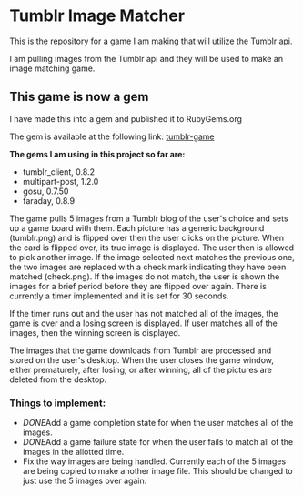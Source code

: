 <h1>Tumblr Image Matcher</h1>

<p>This is the repository for a game I am making that will utilize the Tumblr api.</p>

<p>I am pulling images from the Tumblr api and they will be used to make an image matching game.</p>

<h2>This game is now a gem</h2>

<p>I have made this into a gem and published it to RubyGems.org</p>
<p>The gem is available at the following link: <a href="https://rubygems.org/gems/tumblr-game">tumblr-game</a></p>

<strong>The gems I am using in this project so far are:</strong>
<ul>
    <li>tumblr_client, 0.8.2</li>
    <li>multipart-post, 1.2.0</li>
    <li>gosu, 0.7.50</li>
	<li>faraday, 0.8.9</li>
</ul>

<p>The game pulls 5 images from a Tumblr blog of the user's choice and sets up a game board with them. Each picture has a generic background (tumblr.png) and is flipped over then the user clicks on the picture. When the card is flipped over, its true image is displayed. The user then is allowed to pick another image. If the image selected next matches the previous one, the two images are replaced with a check mark indicating they have been matched (check.png). If the images do not match, the user is shown the images for a brief period before they are flipped over again. There is currently a timer implemented and it is set for 30 seconds.</p>

<p>If the timer runs out and the user has not matched all of the images, the game is over and a losing screen is displayed. If user matches all of the images, then the winning screen is displayed.</p>

<p>The images that the game downloads from Tumblr are processed and stored on the user's desktop. When the user closes the game window, either prematurely, after losing, or after winning, all of the pictures are deleted from the desktop.</p>

<h3>Things to implement:</h3>
<ul>
	<li><em>DONE</em>Add a game completion state for when the user matches all of the images.</li>
	<li><em>DONE</em>Add a game failure state for when the user fails to match all of the images in the allotted time.</li>
	<li>Fix the way images are being handled. Currently each of the 5 images are being copied to make another image file. This should be changed to just use the 5 images over again.</li>
</ul>
